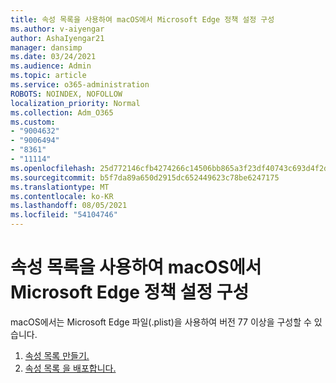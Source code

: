 ```yaml
---
title: 속성 목록을 사용하여 macOS에서 Microsoft Edge 정책 설정 구성
ms.author: v-aiyengar
author: AshaIyengar21
manager: dansimp
ms.date: 03/24/2021
ms.audience: Admin
ms.topic: article
ms.service: o365-administration
ROBOTS: NOINDEX, NOFOLLOW
localization_priority: Normal
ms.collection: Adm_O365
ms.custom:
- "9004632"
- "9006494"
- "8361"
- "11114"
ms.openlocfilehash: 25d772146cfb4274266c14506bb865a3f23df40743c693d4f2d22cf8ca701e52
ms.sourcegitcommit: b5f7da89a650d2915dc652449623c78be6247175
ms.translationtype: MT
ms.contentlocale: ko-KR
ms.lasthandoff: 08/05/2021
ms.locfileid: "54104746"
---
```

# <a name="use-a-property-list-to-configure-the-policy-settings-for-microsoft-edge-on-macos"></a>속성 목록을 사용하여 macOS에서 Microsoft Edge 정책 설정 구성

macOS에서는 Microsoft Edge 파일(.plist)을 사용하여 버전 77 이상을 구성할 수 있습니다.

1. [속성 목록 만들기.](https://go.microsoft.com/fwlink/?linkid=2134726)
1. [속성 목록 을 배포합니다.](https://go.microsoft.com/fwlink/?linkid=2134727)
